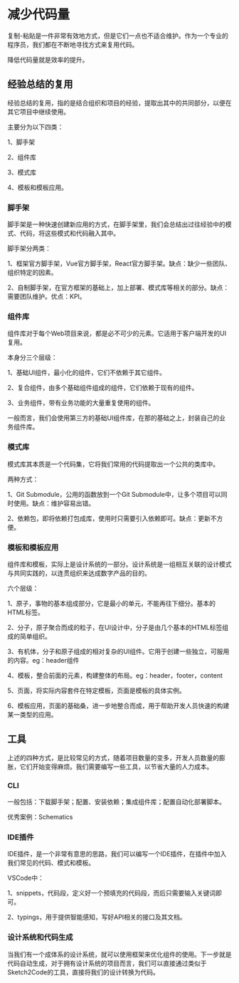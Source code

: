# 减少代码量

复制-粘贴是一件非常有效地方式，但是它们一点也不适合维护。作为一个专业的程序员，我们都在不断地寻找方式来复用代码。

降低代码量就是效率的提升。

## 经验总结的复用

经验总结的复用，指的是结合组织和项目的经验，提取出其中的共同部分，以便在其它项目中继续使用。

主要分为以下四类：

1、脚手架

2、组件库

3、模式库

4、模板和模板应用。

### 脚手架

脚手架是一种快速创建新应用的方式，在脚手架里，我们会总结出过往经验中的模式、代码，将这些模式和代码融入其中。

脚手架分两类：

1、框架官方脚手架，Vue官方脚手架，React官方脚手架。缺点：缺少一些团队、组织特定的因素。

2、自制脚手架，在官方框架的基础上，加上部署、模式库等相关的部分。缺点：需要团队维护。优点：KPI。


### 组件库

组件库对于每个Web项目来说，都是必不可少的元素。它适用于客户端开发的UI复用。

本身分三个层级：

1、基础UI组件，最小化的组件，它们不依赖于其它组件。

2、复合组件，由多个基础组件组成的组件，它们依赖于现有的组件。

3、业务组件，带有业务功能的大量重复使用的组件。

一般而言，我们会使用第三方的基础UI组件库，在那的基础之上，封装自己的业务组件库。

### 模式库

模式库其本质是一个代码集，它将我们常用的代码提取出一个公共的类库中。

两种方式：

1、Git Submodule，公用的函数放到一个Git Submodule中，让多个项目可以同时使用。缺点：维护容易出错。

2、依赖包，即将依赖打包成库，使用时只需要引入依赖即可。缺点：更新不方便。

### 模板和模板应用

组件库和模板，实际上是设计系统的一部分。设计系统是一组相互关联的设计模式与共同实践的，以连贯组织来达成数字产品的目的。

六个层级：

1、原子，事物的基本组成部分，它是最小的单元，不能再往下细分。基本的HTML标签。

2、分子，原子聚合而成的粒子，在UI设计中，分子是由几个基本的HTML标签组成的简单组织。

3、有机体，分子和原子组成的相对复杂的UI组件。它用于创建一些独立，可服用的内容。eg：header组件

4、模板，整合前面的元素，构建整体的布局。eg：header，footer，content

5、页面，将实际内容套件在特定模板，页面是模板的具体实例。

6、模板应用，页面的基础桑，进一步地整合而成，用于帮助开发人员快速的构建某一类型的应用。

## 工具

上述的四种方式，是比较常见的方式，随着项目数量的变多，开发人员数量的膨胀，它们开始变得麻烦。我们需要编写一些工具，以节省大量的人力成本。

### CLI

一般包括：下载脚手架；配置、安装依赖；集成组件库；配置自动化部署脚本。

优秀案例：Schematics

### IDE插件

IDE插件，是一个非常有意思的思路，我们可以编写一个IDE插件，在插件中加入我们常见的代码、模式和模板。

VSCode中：

1、snippets，代码段，定义好一个预填充的代码段，而后只需要输入关键词即可。

2、typings，用于提供智能感知，写好API相关的接口及其文档。

### 设计系统和代码生成

当我们有一个成体系的设计系统，就可以使用框架来优化组件的使用。下一步就是代码自动生成，对于拥有设计系统的项目而言，我们可以直接通过类似于Sketch2Code的工具，直接将我们的设计转换为代码。





